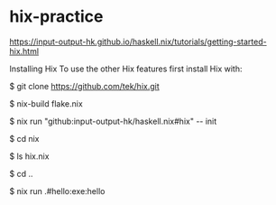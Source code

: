 # hix-practice
https://input-output-hk.github.io/haskell.nix/tutorials/getting-started-hix.html



Installing Hix
To use the other Hix features first install Hix with:

$ git clone https://github.com/tek/hix.git

$ nix-build flake.nix

$ nix run "github:input-output-hk/haskell.nix#hix" -- init

$ cd nix

$ ls hix.nix

$ cd ..

$ nix run .#hello:exe:hello
